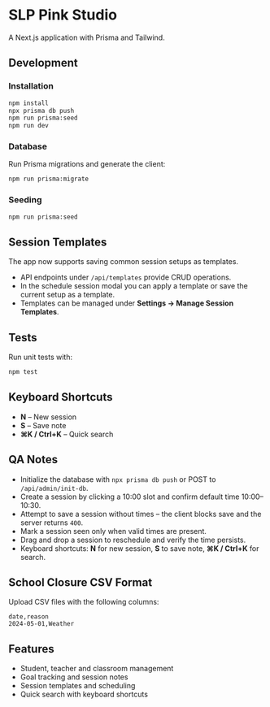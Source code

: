 # SLP Pink Studio

A Next.js application with Prisma and Tailwind.

## Development

### Installation

```bash
npm install
npx prisma db push
npm run prisma:seed
npm run dev
```

### Database

Run Prisma migrations and generate the client:

```bash
npm run prisma:migrate
```

### Seeding

```bash
npm run prisma:seed
```

## Session Templates

The app now supports saving common session setups as templates.

- API endpoints under `/api/templates` provide CRUD operations.
- In the schedule session modal you can apply a template or save the current setup as a template.
- Templates can be managed under **Settings → Manage Session Templates**.

## Tests

Run unit tests with:

```bash
npm test
```

## Keyboard Shortcuts

- **N** – New session
- **S** – Save note
- **⌘K / Ctrl+K** – Quick search

## QA Notes

- Initialize the database with `npx prisma db push` or POST to `/api/admin/init-db`.
- Create a session by clicking a 10:00 slot and confirm default time 10:00–10:30.
- Attempt to save a session without times – the client blocks save and the server returns `400`.
- Mark a session seen only when valid times are present.
- Drag and drop a session to reschedule and verify the time persists.
- Keyboard shortcuts: **N** for new session, **S** to save note, **⌘K / Ctrl+K** for search.

## School Closure CSV Format

Upload CSV files with the following columns:

```
date,reason
2024-05-01,Weather
```

## Features

- Student, teacher and classroom management
- Goal tracking and session notes
- Session templates and scheduling
- Quick search with keyboard shortcuts
